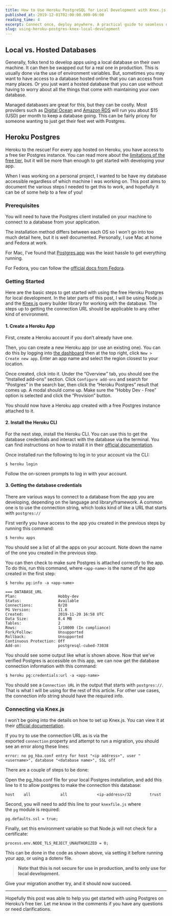 ```yaml
---
title: How to Use Heroku PostgreSQL for Local Development with Knex.js
published_at: 2019-12-01T02:00:00.000-06:00
reading_time: 4
excerpt: Connect once, deploy anywhere. A practical guide to seamless database workflows.
slug: using-heroku-postgres-knex-local-development
---
```


## Local vs. Hosted Databases

Generally, folks tend to develop apps using a local database on their own machine. It can then be swapped out for a real one in production. This is usually done via the use of environment variables. But, sometimes you may want to have access to a database hosted online that you can access from many places. Or you just want a hosted database that you can use without having to worry about all the things that come with maintaining your own database.

Managed databases are great for this, but they can be costly. Most providers such as [Digital Ocean](https://www.digitalocean.com/pricing/?ref=ghost.ctse.dev#Databases) and [Amazon RDS](https://aws.amazon.com/rds/postgresql/pricing/?ref=ghost.ctse.dev) will run you about $15 (USD) per month to keep a database going. This can be fairly pricey for someone wanting to just get their feet wet with Postgres.

## Heroku Postgres

Heroku to the rescue! For every app hosted on Heroku, you have access to a free tier Postgres instance. You can read more about the [limitations of the free tier](https://devcenter.heroku.com/articles/heroku-postgres-plans?ref=ghost.ctse.dev#hobby-tier), but it will be more than enough to get started with developing your app.

When I was working on a personal project, I wanted to be have my database accessible regardless of which machine I was working on. This post aims to document the various steps I needed to get this to work, and hopefully it can be of some help to a few of you!

### Prerequisites

You will need to have the Postgres client installed on your machine to connect to a database from your application.

The installation method differs between each OS so I won’t go into too much detail here, but it is well documented. Personally, I use Mac at home and Fedora at work.

For Mac, I’ve found that [Postgres.app](https://postgresapp.com/?ref=ghost.ctse.dev) was the least hassle to get everything running.

For Fedora, you can follow the [official docs from Fedora](https://fedoraproject.org/wiki/PostgreSQL?ref=ghost.ctse.dev).

### Getting Started

Here are the basic steps to get started with using the free Heroku Postgres for local development. In the later parts of this post, I will be using Node.js and the [Knex.js](https://knexjs.org/?ref=ghost.ctse.dev) query builder library for working with the database. The steps up to getting the connection URL should be applicable to any other kind of environment.

#### 1. Create a Heroku App

First, create a Heroku account if you don’t already have one.

Then, you can create a new Heroku app (or use an existing one). You can do this by logging into [the dashboard](https://dashboard.heroku.com/apps?ref=ghost.ctse.dev) then at the top right, click `New > Create new app`. Enter an app name and select the region closest to your location.

Once created, click into it. Under the “Overview” tab, you should see the “Installed add-ons” section. Click `Configure add-ons` and search for “Postgres” in the search bar, then click the “Heroku Postgres” result that comes up. A modal should come up. Make sure the “Hobby Dev - Free” option is selected and click the “Provision” button.

You should now have a Heroku app created with a free Postgres instance attached to it.

#### 2. Install the Heroku CLI

For the next step, install the Heroku CLI. You can use this to get the database credentials and interact with the database via the terminal. You can find instructions on how to install it in their [official documentation](https://devcenter.heroku.com/articles/heroku-cli?ref=ghost.ctse.dev#download-and-install).

Once installed run the following to log in to your account via the CLI:

```
$ heroku login
```

Follow the on-screen prompts to log in with your account.

#### 3. Getting the database credentials

There are various ways to connect to a database from the app you are developing, depending on the language and library/framework. A common one is to use the connection string, which looks kind of like a URL that starts with `postgres://`

First verify you have access to the app you created in the previous steps by running this command:

```
$ heroku apps
```

You should see a list of all the apps on your account. Note down the name of the one you created in the previous step.

You can then check to make sure Postgres is attached correctly to the app. To do this, run this command, where `<app-name>` is the name of the app created in the first step:

```
$ heroku pg:info -a <app-name>

=== DATABASE_URL
Plan:                  Hobby-dev
Status:                Available
Connections:           0/20
PG Version:            11.6
Created:               2019-11-20 16:58 UTC
Data Size:             8.4 MB
Tables:                2
Rows:                  1/10000 (In compliance)
Fork/Follow:           Unsupported
Rollback:              Unsupported
Continuous Protection: Off
Add-on:                postgresql-cubed-73038
```

You should see some output like what is shown above. Now that we’ve verified Postgres is accessible on this app, we can now get the database connection information with this command:

```
$ heroku pg:credentials:url -a <app-name>
```

You should see a `Connection URL` in the output that starts with `postgres://`. That is what I will be using for the rest of this article. For other use cases, the connection info string should have the required info.

### Connecting via Knex.js

I won’t be going into the details on how to set up Knex.js. You can view it at their [official documentation](http://knexjs.org/?ref=ghost.ctse.dev#Installation-node).

If you try to use the connection URL as is via the exported `connection` property and attempt to run a migration, you should see an error along these lines:

```
error: no pg_hba.conf entry for host "<ip address>", user "<username>", database "<database name>", SSL off
```

There are a couple of steps to be done:

Open the pg_hba.conf file for your local Postgres installation, and add this line to it to allow postgres to make the connection this database:

```
host    all             all             <ip-address>/32        trust
```

Second, you will need to add this line to your `knexfile.js` where the `pg` module is required:

```
pg.defaults.ssl = true;
```

Finally, set this environment variable so that Node.js will not check for a certificate:

```
process.env.NODE_TLS_REJECT_UNAUTHORIZED = 0;
```

This can be done in the code as shown above, via setting it before running your app, or using a dotenv file.

> **Note that this is not secure for use in production, and to only use for local development.**

Give your migration another try, and it should now succeed.

---

Hopefully this post was able to help you get started with using Postgres on Heroku’s free tier. Let me know in the comments if you have any questions or need clarifications.
